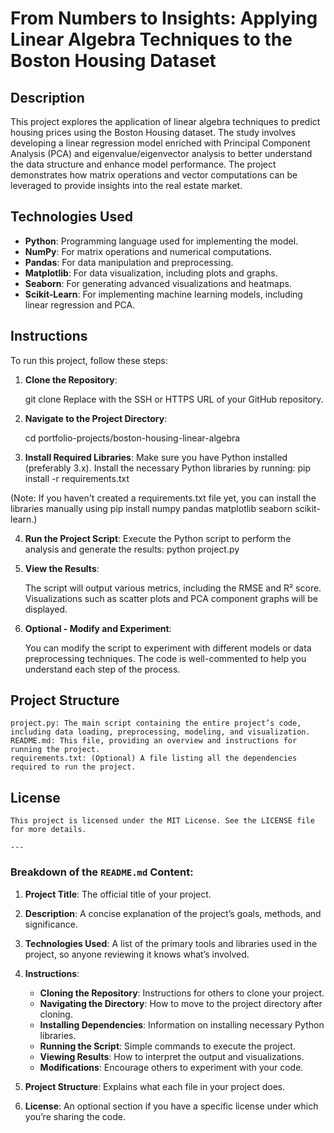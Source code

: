 # From Numbers to Insights: Applying Linear Algebra Techniques to the Boston Housing Dataset

## Description
This project explores the application of linear algebra techniques to predict housing prices using the Boston Housing dataset. The study involves developing a linear regression model enriched with Principal Component Analysis (PCA) and eigenvalue/eigenvector analysis to better understand the data structure and enhance model performance. The project demonstrates how matrix operations and vector computations can be leveraged to provide insights into the real estate market.

## Technologies Used
- **Python**: Programming language used for implementing the model.
- **NumPy**: For matrix operations and numerical computations.
- **Pandas**: For data manipulation and preprocessing.
- **Matplotlib**: For data visualization, including plots and graphs.
- **Seaborn**: For generating advanced visualizations and heatmaps.
- **Scikit-Learn**: For implementing machine learning models, including linear regression and PCA.

## Instructions
To run this project, follow these steps:

1. **Clone the Repository**:
   
   git clone <your-repository-URL>
   Replace <your-repository-URL> with the SSH or HTTPS URL of your GitHub repository.

 2. **Navigate to the Project Directory**:

    cd portfolio-projects/boston-housing-linear-algebra

 3. **Install Required Libraries**:
   Make sure you have Python installed (preferably 3.x). Install the necessary Python libraries by running:
   pip install -r requirements.txt

   (Note: If you haven't created a requirements.txt file yet, you can install the libraries manually using pip install numpy pandas matplotlib seaborn scikit-learn.)

 4. **Run the Project Script**:
    Execute the Python script to perform the analysis and generate the results:
    python project.py

 5. **View the Results**:

    The script will output various metrics, including the RMSE and R² score.
    Visualizations such as scatter plots and PCA component graphs will be displayed.

 6. **Optional - Modify and Experiment**:

    You can modify the script to experiment with different models or data preprocessing techniques.
    The code is well-commented to help you understand each step of the process.

## Project Structure

    project.py: The main script containing the entire project’s code, including data loading, preprocessing, modeling, and visualization.
    README.md: This file, providing an overview and instructions for running the project.
    requirements.txt: (Optional) A file listing all the dependencies required to run the project.
## License

    This project is licensed under the MIT License. See the LICENSE file for more details.
    
    ---

### Breakdown of the `README.md` Content:

1. **Project Title**: The official title of your project.
   
2. **Description**: A concise explanation of the project’s goals, methods, and significance.

3. **Technologies Used**: A list of the primary tools and libraries used in the project, so anyone reviewing it knows what’s involved.

4. **Instructions**:
   - **Cloning the Repository**: Instructions for others to clone your project.
   - **Navigating the Directory**: How to move to the project directory after cloning.
   - **Installing Dependencies**: Information on installing necessary Python libraries.
   - **Running the Script**: Simple commands to execute the project.
   - **Viewing Results**: How to interpret the output and visualizations.
   - **Modifications**: Encourage others to experiment with your code.

5. **Project Structure**: Explains what each file in your project does.

6. **License**: An optional section if you have a specific license under which you’re sharing the code.
